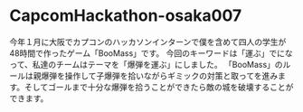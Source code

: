 # CapcomHackathon-osaka007
今年１月に大阪でカプコンのハッカソンインターンで僕を含めて四人の学生が48時間で作ったゲーム「BooMass」です。
今回のキーワードは「運ぶ」でになって、私達のチームはテーマを「爆弾を運ぶ」にしました。
「BooMass」のルールは親爆弾を操作して子爆弾を拾いながらギミックの対策と取ってを進みます。そしてゴールまで十分な爆弾を拾うことができたら敵の城を破壊することができます。
